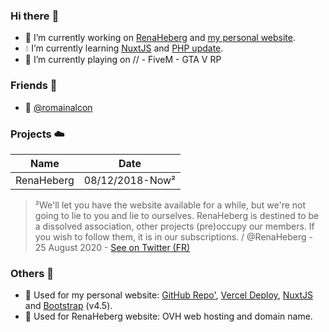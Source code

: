 ### Hi there :wave:
* :thought_balloon: I’m currently working on [RenaHeberg](https://github.com/orgs/RenaHeberg/people) and [my personal website](https://erioushy.fr).
* :droplet:  I’m currently learning [NuxtJS](https://fr.nuxtjs.org/guides/get-started/installation) and [PHP update](https://www.php.net/).
* :feet: I’m currently playing on // - FiveM - GTA V RP

### Friends :dancers:
* :speech_balloon: [@romainalcon](https://github.com/romainalcon)

### Projects :cloud:

Name | Date
------------ | -------------
RenaHeberg | 08/12/2018-Now²

> ²We'll let you have the website available for a while, but we're not going to lie to you and lie to ourselves.
> RenaHeberg is destined to be a dissolved association, other projects (pre)occupy our members.
> If you wish to follow them, it is in our subscriptions. / @RenaHeberg - 25 August 2020 - [See on Twitter (FR)](https://twitter.com/RenaHeberg/status/1298188653383110661)

### Others :satellite:
- :dancers: Used for my personal website: [GitHub Repo'](https://github.com/LittleShyIDK/website), [Vercel Deploy](https://vercel.com/), [NuxtJS](https://fr.nuxtjs.org/guides/get-started/installation) and [Bootstrap](https://getbootstrap.com/docs/4.5/getting-started/introduction/) (v4.5).
- :dancers: Used for RenaHeberg website: OVH web hosting and domain name.

<!--
Old text use
[![LittleShyIDK github stats](https://github-readme-stats.vercel.app/api?username=LittleShyIDK&show_icons=true&icon_color=2f80ed)](https://erioushy.fr)
[PlanetHoster](https://www.planethoster.com/goph-a65f664dc55edbc)
Text generate by Github
**LittleShyIDK/LittleShyIDK** is a ✨ _special_ ✨ repository because its `README.md` (this file) appears on your GitHub profile.
-->

